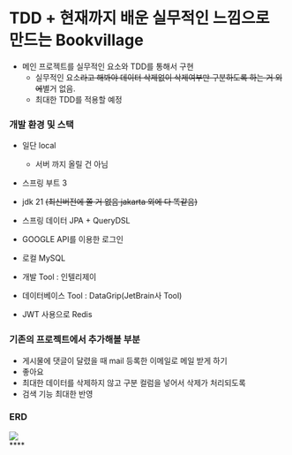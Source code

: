 # TDD + 현재까지 배운 실무적인 느낌으로 만드는 Bookvillage

- 메인 프로젝트를 실무적인 요소와 TDD를 통해서 구현
  - 실무적인 요소~~라고 해봐야 데이터 삭제없이 삭제여부만 구분하도록 하는 거 외에~~별거 없음.
  - 최대한 TDD를 적용할 예정

### 개발 환경 및 스택
- 일단 local
  - 서버 까지 올릴 건 아님

- 스프링 부트 3
- jdk 21 ~~(최신버전에 쫄 거 없음 jakarta 외에 다 똑같음)~~
- 스프링 데이터 JPA + QueryDSL
- GOOGLE API를 이용한 로그인
 
- 로컬 MySQL
- 개발 Tool : 인텔리제이
- 데이터베이스 Tool : DataGrip(JetBrain사 Tool)
- JWT 사용으로 Redis

### 기존의 프로젝트에서 추가해볼 부분
- 게시물에 댓글이 달렸을 때 mail 등록한 이메일로 메일 받게 하기
- 좋아요
- 최대한 데이터를 삭제하지 않고 구분 컬럼을 넣어서 삭제가 처리되도록
- 검색 기능 최대한 반영


### ERD

<div align="left">
  <img src="https://velog.velcdn.com/images/tjdtn4484/post/81775380-cd4d-4e0d-bc0f-207dca0659e3/image.png">
</div>****